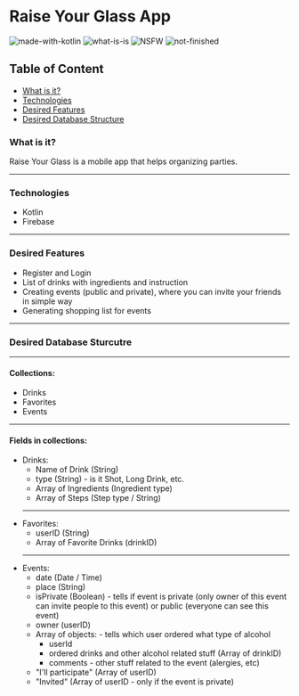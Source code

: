 # Raise Your Glass App

![made-with-kotlin](https://img.shields.io/badge/Main%20language-Kotlin-orange) ![what-is-is](https://img.shields.io/badge/What%20is%20it-Android%20App-green) ![NSFW](https://img.shields.io/badge/NSFW-+18%20/%20+21:%20Alcohol-informational) ![not-finished](https://img.shields.io/badge/finished-NO-critical)

## Table of Content
* [What is it?](#what-is-it)
* [Technologies](#technologies)
* [Desired Features](#desired-features)
* [Desired Database Structure](#desired-database-structure)

### What is it?
Raise Your Glass is a mobile app that helps organizing parties.

---

### Technologies
* Kotlin
* Firebase

---

### Desired Features
* Register and Login
* List of drinks with ingredients and instruction
* Creating events (public and private), where you can invite your friends in simple way
* Generating shopping list for events

---

### Desired Database Sturcutre
---
#### Collections:
  * Drinks
  * Favorites
  * Events
---
 
#### Fields in collections:

  * Drinks:
    * Name of Drink (String)
    * type (String) - is it Shot, Long Drink, etc.
    * Array of Ingredients (Ingredient type)
    * Array of Steps (Step type / String)
    ---
  * Favorites:
    * userID (String)
    * Array of Favorite Drinks (drinkID)
    ---
  * Events:
    * date (Date / Time)
    * place (String)
    * isPrivate (Boolean) - tells if event is private (only owner of this event can invite people to this event) or public (everyone can see this event)
    * owner (userID)
    * Array of objects: - tells which user ordered what type of alcohol
      * userId
      * ordered drinks and other alcohol related stuff (Array of drinkID)
      * comments - other stuff related to the event (alergies, etc)
    * "I'll participate" (Array of userID)
    * "Invited" (Array of userID - only if the event is private)
    
